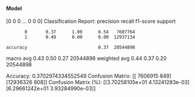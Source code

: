 #### Model
[0 0 0 ... 0 0 0]
Classification Report:
              precision    recall  f1-score   support

           0       0.37      1.00      0.54   7607764
           1       0.49      0.00      0.00  12937134

    accuracy                           0.37  20544898
   macro avg       0.43      0.50      0.27  20544898
weighted avg       0.44      0.37      0.20  20544898

Accuracy: 0.3702974334552549
Confusion Matrix:
[[ 7606915      849]
 [12936326      808]]
Confusion Matrix (%):
[[3.70258105e+01 4.13241283e-03]
 [6.29661242e+01 3.93284990e-03]]
